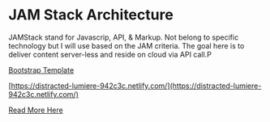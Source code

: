 # JAM Stack Architecture
JAMStack stand for Javascrip, API, & Markup. Not belong to specific technology but I will use based on the JAM criteria. The goal here is to deliver content server-less and reside on cloud via API call.P

[Bootstrap Template](https://getbootstrap.com/docs/4.1/examples/blog/)

[https://distracted-lumiere-942c3c.netlify.com/](https://distracted-lumiere-942c3c.netlify.com/)

[Read More Here](https://jamstack.org/)
